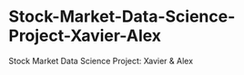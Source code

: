 # Stock-Market-Data-Science-Project-Xavier-Alex
Stock Market Data Science Project: Xavier &amp; Alex
